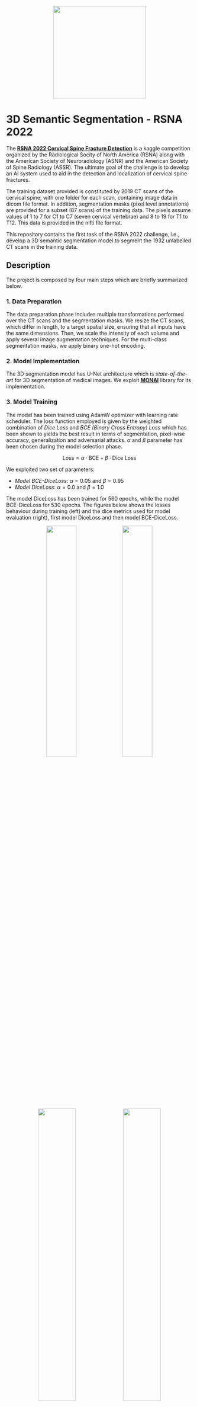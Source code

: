 
<p align="center">
  <img height="250" width="250" src="https://github.com/RiccardoGalarducci/3D-semantic-segmentation-RSNA2022-kaggle/blob/main/images/thumbnail.png" hspace="40">
</p>


# 3D Semantic Segmentation - RSNA 2022

The **[RSNA 2022 Cervical Spine Fracture Detection](https://www.kaggle.com/competitions/rsna-2022-cervical-spine-fracture-detection)** is a kaggle competition organized by the Radiological Socity of North America (RSNA) along with the American Society of Neuroradiology (ASNR) and the American Society of Spine Radiology (ASSR).
The ultimate goal of the challenge is to develop an AI system used to aid in the detection and localization of cervical spine fractures.

The training dataset provided is constituted by 2019 CT scans of the cervical spine, with one folder for each scan, containing image data in dicom file format. In addition, segmentation masks (pixel level annotations) are provided for a subset (87 scans) of the training data. The pixels assume values of 1 to 7 for C1 to C7 (seven cervical vertebrae) and 8 to 19 for T1 to T12. This data is provided in the nifti file format. 

This repository contains the first task of the RSNA 2022 challenge, i.e., develop a 3D semantic segmentation model to segment the 1932 unlabelled CT scans in the training data.

## Description

The project is composed by four main steps which are briefly summarized below.

### 1. Data Preparation
The data preparation phase includes multiple transformations performed over the CT scans and the segmentation masks. We resize the CT scans, which differ in length, to a target spatial size, ensuring that all inputs have the same dimensions. Then, we scale the intensity of each volume and apply several image augmentation techniques. For the multi-class segmentation masks, we apply binary one-hot encoding.
### 2. Model Implementation 
The 3D segmentation model has U-Net architecture which is *state-of-the-art* for 3D segmentation of medical images. We exploit **[MONAI](https://monai.io/)**  library for its implementation. 
### 3. Model Training
The model has been trained using AdamW optimizer with learning rate scheduler. The loss function employed is given by the weighted combination of *Dice Loss* and *BCE (Binary Cross Entropy) Loss*  which has been shown to yields the best result in terms of segmentation, pixel-wise accuracy, generalization and adversarial attacks. $\alpha$ and $\beta$ parameter has been chosen during the model selection phase.

```math
\text{Loss} = \alpha \cdot \text{BCE} + \beta \cdot \text{Dice Loss}
```

We exploited two set of parameters:
* *Model BCE-DiceLoss*: $` \alpha = 0.05 `$ and $` \beta = 0.95 `$
* *Model DiceLoss*: $` \alpha = 0.0 `$ and $` \beta = 1.0 `$

The model DiceLoss has been trained for 560 epochs, while the model BCE-DiceLoss for 530 epochs. The figures below shows the losses behaviour during training (left) and the dice metrics used for model evaluation (right), first model DiceLoss and then model BCE-DiceLoss.

<p align="center">
  <img width="40%" src=https://github.com/user-attachments/assets/03030c9e-1260-4839-ac87-22058fa00b79
>
  <img width="40%" src=https://github.com/user-attachments/assets/3fa700a7-3bd8-4565-9c7b-1a0ca7e106d8
>
</p>


<p align="center">
  <img width="45%" src=https://github.com/user-attachments/assets/849b0ae4-f188-44bb-950f-6d627f5fd942
>
  <img width="45%" src=https://github.com/user-attachments/assets/04d074af-ece4-43a6-89ff-a2c957dbc14e
>
</p>

### 4. Prediction
As last step we predict the segmentation masks for the unlabelled CT scans using the best trained model according to the model selection phase.

The figure below shows the predicted segmentation masks by *model BCE-DiceLoss* for some slices of a CT scan.

<p align="center">
<img width="80%" src=https://github.com/user-attachments/assets/c84ea5a7-4490-48cd-9ad8-d643299a0d5c
>
<img width="80%" src=https://github.com/user-attachments/assets/745bcd39-62ca-4333-9f75-c73596372bf8
>
<img width="80%" src=https://github.com/user-attachments/assets/0144965d-8a78-475b-99f8-14014385e176
>
<img width="80%" src=https://github.com/user-attachments/assets/cfb1fb4e-3d02-408c-8006-8fd6fed117c8
>
<img width="80%" src=https://github.com/user-attachments/assets/2709988a-55d2-4e7a-b6ef-b2ff7784cd12
>
<img width="80%" src=https://github.com/user-attachments/assets/00422baa-8bb2-4a36-977e-f2b9d998c13a
>
<img width="80%" src=https://github.com/user-attachments/assets/48eb58cd-947f-4ffe-8efe-f821a034dcc1
>
<img width="80%" src=https://github.com/user-attachments/assets/be2aace6-8eb2-4f4d-9357-7bce80fa6b3b
>
<img width="80%" src=https://github.com/user-attachments/assets/2292ef31-176b-43d7-b40d-fd1ce5bb4429
>
</p>

The figure below shows the predicted segmentation masks by *model DiceLoss* for some slices of a CT scan.

<p align="center">
<img width="80%" src=https://github.com/user-attachments/assets/ee57f341-72cc-4fcf-b6b6-64e9bbb8e69f
>
<img width="80%" src=https://github.com/user-attachments/assets/f1f836c0-d321-4cf5-9052-09edfb339c1c
>
<img width="80%" src=https://github.com/user-attachments/assets/1a66da68-037b-4d77-9551-b2a70f4ec0ac
>
<img width="80%" src=https://github.com/user-attachments/assets/0192bf2e-cf25-4846-8b66-bf256b68f450
>
<img width="80%" src=https://github.com/user-attachments/assets/cfe53ebe-54fc-4ac7-a38c-1f9cdcf6a647
>
<img width="80%" src=https://github.com/user-attachments/assets/7472a779-b246-46a8-a5ca-997b3868d0ab
>
<img width="80%" src=https://github.com/user-attachments/assets/7629328f-88f4-429f-a3b7-3fb89d5a25a3
>
<img width="80%" src=https://github.com/user-attachments/assets/7488aab0-12fa-4353-9a0d-11ef42169a03
>
<img width="80%" src=https://github.com/user-attachments/assets/28e9a15f-4de7-4895-b16b-1332e2ffea4d
>
</p>



## Repository Overview
At the root level of this repository, you will find the jupyter notebook for the training and prediction of the 3D semantic segmentation model. More specifically:
* **[3d-semantic-segmentation-diceloss.ipynb](https://github.com/CosimoFaeti/3D-semantic-segmentation-RSNA2022/blob/main/3d-semantic-segmentation-diceloss.ipynb)** and **[3d-semantic-segmentation-bce-diceloss.ipynb](https://github.com/CosimoFaeti/3D-semantic-segmentation-RSNA2022/blob/main/3d-semantic-segmentation-bce-diceloss.ipynb)**: This notebook contains the initial training process of the 3D U-Net model for both DiceLoss and BCE-DiceLoss, including setting up the model architecture, defining training parameters, and running the first training iterations;
* **[3d-semantic-segmentation-resume-training-diceloss.ipynb](https://github.com/CosimoFaeti/3D-semantic-segmentation-RSNA2022/blob/main/3d-semantic-segmentation-resume-training-diceloss.ipynb)** and **[3d-semantic-segmentation-resume-training-bce-diceloss.ipynb](https://github.com/CosimoFaeti/3D-semantic-segmentation-RSNA2022/blob/main/3d-semantic-segmentation-resume-training-bce-diceloss.ipynb)**: This notebook is used for resuming the training of the 3D U-Net model (both DiceLoss and BCE-DiceLoss) from a saved checkpoint, allowing the training process to continue;
* **[3d-semantic-segmentation-prediction-diceloss.ipynb](https://github.com/CosimoFaeti/3D-semantic-segmentation-RSNA2022/blob/main/3d-semantic-segmentation-prediction-diceloss.ipynb)** and **[3d-semantic-segmentation-prediction-bce-diceloss.ipynb](https://github.com/CosimoFaeti/3D-semantic-segmentation-RSNA2022/blob/main/3d-semantic-segmentation-prediction-bce-diceloss.ipynb)**: This notebook is dedicated to generating predictions using the trained 3D U-Net model (both DiceLoss and BCE-DiceLoss) on the test data, and evaluating the predictions through visualizations to assess model effectiveness.

## Collaborators

* **[Riccardo Galarducci](https://github.com/RiccardoGalarducci)**
